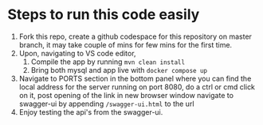 # Steps to run this code easily

1. Fork this repo, create a github codespace for this repository on master branch, it may take couple of mins for few mins for the first time.
2. Upon, navigating to VS code editor,
   1. Compile the app by running `mvn clean install`
   2. Bring both mysql and app live with `docker compose up`
3. Navigate to PORTS section in the bottom panel where you can find the local address for the server running on port 8080, do a ctrl or cmd click on it, post opening of the link in new browser window navigate to swagger-ui by appending `/swagger-ui.html` to the url
4. Enjoy testing the api's from the swagger-ui.
